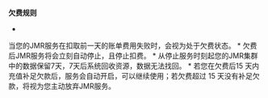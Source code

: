 **欠费规则**

* 
当您的JMR服务在扣取前一天的账单费用失败时，会视为处于欠费状态。
* 
欠费后JMR服务将会立刻自动停止，且停止扣费。
* 
从停止服务时刻起您的JMR集群中的数据保留7天，7天后系统回收资源，数据无法找回。
* 
若您在欠费后15 天内充值补足欠款后，服务会自动开启，可以继续使用；若欠费超过 15 天没有补足欠款，将视为您主动放弃JMR服务。